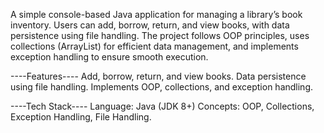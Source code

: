 A simple console-based Java application for managing a library’s book inventory. Users can add, borrow, return, and view books, with data persistence using file handling. 
The project follows OOP principles, uses collections (ArrayList) for efficient data management, and implements exception handling to ensure smooth execution.

----Features----
Add, borrow, return, and view books.
Data persistence using file handling.
Implements OOP, collections, and exception handling.

----Tech Stack----
Language: Java (JDK 8+)
Concepts: OOP, Collections, Exception Handling, File Handling.
